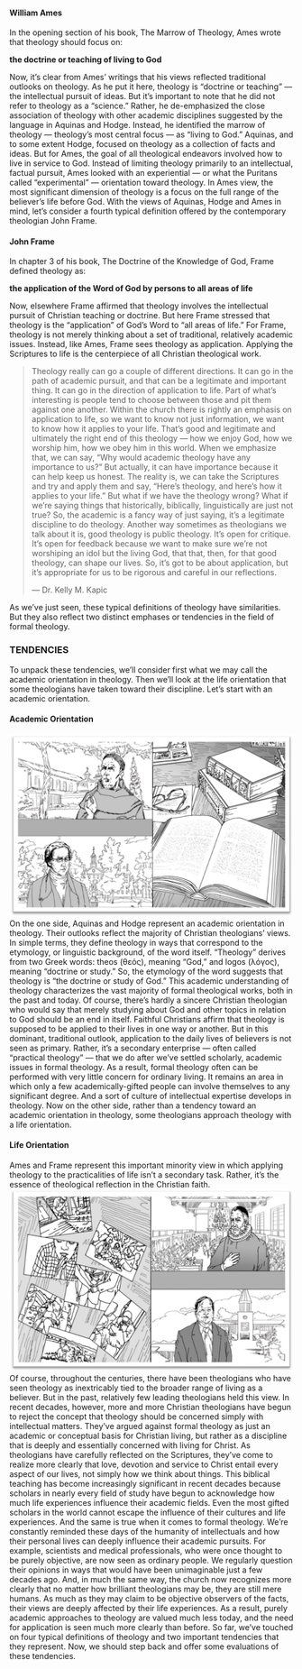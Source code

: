 #### William Ames 

In the opening section of his book, The Marrow of Theology, Ames wrote that theology should focus on: 

**the doctrine or teaching of living to God**

Now, it’s clear from Ames’ writings that his views reflected traditional outlooks on theology. As he put it here, theology is “doctrine or teaching” — the intellectual pursuit of ideas. But it’s important to note that he did not refer to theology as a “science.” Rather, he de-emphasized the close association of theology with other academic disciplines suggested by the language in Aquinas and Hodge. Instead, he identified the marrow of theology — theology’s most central focus — as “living to God.” 
Aquinas, and to some extent Hodge, focused on theology as a collection of facts and ideas. But for Ames, the goal of all theological endeavors involved how to live in service to God. Instead of limiting theology primarily to an intellectual, factual pursuit, Ames looked with an experiential — or what the Puritans called “experimental” — orientation toward theology. In Ames view, the most significant dimension of theology is a focus on the full range of the believer’s life before God. 
With the views of Aquinas, Hodge and Ames in mind, let’s consider a fourth typical definition offered by the contemporary theologian John Frame. 


#### John Frame

In chapter 3 of his book, The Doctrine of the Knowledge of God, Frame defined theology as:

**the application of the Word of God by persons to all areas of life**

Now, elsewhere Frame affirmed that theology involves the intellectual pursuit of Christian teaching or doctrine. But here Frame stressed that theology is the “application” of God’s Word to “all areas of life.” 
For Frame, theology is not merely thinking about a set of traditional, relatively academic issues. Instead, like Ames, Frame sees theology as application. Applying the Scriptures to life is the centerpiece of all Christian theological work.

> Theology really can go a couple of different directions. It can go in the path of academic pursuit, and that can be a legitimate and important thing. It can go in the direction of application to life. Part of what’s interesting is people tend to choose between those and pit them against one another. Within the church there is rightly an emphasis on application to life, so we want to know not just information, we want to know how it applies to your life. That’s good and legitimate and ultimately the right end of this theology — how we enjoy God, how we worship him, how we obey him in this world. When we emphasize that, we can say, “Why would academic theology have any importance to us?” But actually, it can have importance because it can help keep us honest. The reality is, we can take the Scriptures and try and apply them and say, “Here’s theology, and here’s how it applies to your life.” But what if we have the theology wrong? What if we’re saying things that historically, biblically, linguistically are just not true? So, the academic is a fancy way of just saying, it’s a legitimate discipline to do theology. Another way sometimes as theologians we talk about it is, good theology is public theology. It’s open for critique. It’s open for feedback because we want to make sure we’re not worshiping an idol but the living God, that that, then, for that good theology, can shape our lives. So, it’s got to be about application, but it’s appropriate for us to be rigorous and careful in our reflections.
> 
> — Dr. Kelly M. Kapic

As we’ve just seen, these typical definitions of theology have similarities. But they also reflect two distinct emphases or tendencies in the field of formal theology.


### TENDENCIES

To unpack these tendencies, we’ll consider first what we may call the academic orientation in theology. Then we’ll look at the life orientation that some theologians have taken toward their discipline. Let’s start with an academic orientation.



#### Academic Orientation

![1.2.7.m.pic01.png](https://github.com/thirdmill/images/raw/main/1.2.7.m.pic01.png)
On the one side, Aquinas and Hodge represent an academic orientation in theology. Their outlooks reflect the majority of Christian theologians’ views. In simple terms, they define theology in ways that correspond to the etymology, or linguistic background, of the word itself. “Theology” derives from two Greek words: theos (θεός), meaning “God,” and logos (λόγος), meaning “doctrine or study.” So, the etymology of the word suggests that theology is “the doctrine or study of God.” This academic understanding of theology characterizes the vast majority of formal theological works, both in the past and today. 
Of course, there’s hardly a sincere Christian theologian who would say that merely studying about God and other topics in relation to God should be an end in itself. Faithful Christians affirm that theology is supposed to be applied to their lives in one way or another. But in this dominant, traditional outlook, application to the daily lives of believers is not seen as primary. Rather, it’s a secondary enterprise — often called “practical theology” — that we do after we’ve settled scholarly, academic issues in formal theology. As a result, formal theology often can be performed with very little concern for ordinary living. It remains an area in which only a few academically-gifted people can involve themselves to any significant degree. And a sort of culture of intellectual expertise develops in theology.
Now on the other side, rather than a tendency toward an academic orientation in theology, some theologians approach theology with a life orientation.


#### Life Orientation

Ames and Frame represent this important minority view in which applying theology to the practicalities of life isn’t a secondary task. Rather, it’s the essence of theological reflection in the Christian faith. 
![1.2.7.m.pic02.png](https://github.com/thirdmill/images/raw/main/1.2.7.m.pic02.png)
Of course, throughout the centuries, there have been theologians who have seen theology as inextricably tied to the broader range of living as a believer. But in the past, relatively few leading theologians held this view. In recent decades, however, more and more Christian theologians have begun to reject the concept that theology should be concerned simply with intellectual matters. They’ve argued against formal theology as just an academic or conceptual basis for Christian living, but rather as a discipline that is deeply and essentially concerned with living for Christ.
As theologians have carefully reflected on the Scriptures, they’ve come to realize more clearly that love, devotion and service to Christ entail every aspect of our lives, not simply how we think about things. This biblical teaching has become increasingly significant in recent decades because scholars in nearly every field of study have begun to acknowledge how much life experiences influence their academic fields. Even the most gifted scholars in the world cannot escape the influence of their cultures and life experiences. And the same is true when it comes to formal theology. We’re constantly reminded these days of the humanity of intellectuals and how their personal lives can deeply influence their academic pursuits. 
For example, scientists and medical professionals, who were once thought to be purely objective, are now seen as ordinary people. We regularly question their opinions in ways that would have been unimaginable just a few decades ago. And, in much the same way, the church now recognizes more clearly that no matter how brilliant theologians may be, they are still mere humans. As much as they may claim to be objective observers of the facts, their views are deeply affected by their life experiences. As a result, purely academic approaches to theology are valued much less today, and the need for application is seen much more clearly than before. 
So far, we’ve touched on four typical definitions of theology and two important tendencies that they represent. Now, we should step back and offer some evaluations of these tendencies. 
